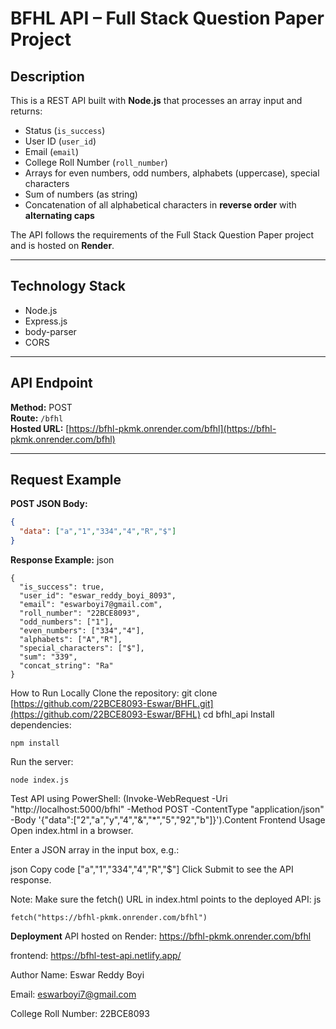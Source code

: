 # BFHL API – Full Stack Question Paper Project

## Description
This is a REST API built with **Node.js** that processes an array input and returns:

- Status (`is_success`)
- User ID (`user_id`)
- Email (`email`)
- College Roll Number (`roll_number`)
- Arrays for even numbers, odd numbers, alphabets (uppercase), special characters
- Sum of numbers (as string)
- Concatenation of all alphabetical characters in **reverse order** with **alternating caps**

The API follows the requirements of the Full Stack Question Paper project and is hosted on **Render**.

---

## Technology Stack
- Node.js
- Express.js
- body-parser
- CORS

---

## API Endpoint
**Method:** POST  
**Route:** `/bfhl`  
**Hosted URL:** [https://bfhl-pkmk.onrender.com/bfhl](https://bfhl-pkmk.onrender.com/bfhl)

---

## Request Example

**POST JSON Body:**
```json
{
  "data": ["a","1","334","4","R","$"]
}
````
**Response Example:**
json
````
{
  "is_success": true,
  "user_id": "eswar_reddy_boyi_8093",
  "email": "eswarboyi7@gmail.com",
  "roll_number": "22BCE8093",
  "odd_numbers": ["1"],
  "even_numbers": ["334","4"],
  "alphabets": ["A","R"],
  "special_characters": ["$"],
  "sum": "339",
  "concat_string": "Ra"
}
````

How to Run Locally
Clone the repository: git clone [https://github.com/22BCE8093-Eswar/BHFL.git](https://github.com/22BCE8093-Eswar/BFHL)
cd bfhl_api
Install dependencies:
```
npm install
````
Run the server:
````
node index.js

````


Test API using PowerShell:
(Invoke-WebRequest -Uri "http://localhost:5000/bfhl" -Method POST -ContentType "application/json" -Body '{"data":["2","a","y","4","&","*","5","92","b"]}').Content
Frontend Usage
Open index.html in a browser.

Enter a JSON array in the input box, e.g.:

json
Copy code
["a","1","334","4","R","$"]
Click Submit to see the API response.

Note: Make sure the fetch() URL in index.html points to the deployed API:
js
````
fetch("https://bfhl-pkmk.onrender.com/bfhl")
````

**Deployment**
API hosted on Render: https://bfhl-pkmk.onrender.com/bfhl

frontend: https://bfhl-test-api.netlify.app/

Author
Name: Eswar Reddy Boyi

Email: eswarboyi7@gmail.com

College Roll Number: 22BCE8093
